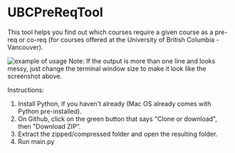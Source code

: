 # UBCPreReqTool
This tool helps you find out which courses require a given course as a pre-req or co-req (for courses offered at the University of British Columbia - Vancouver).

![example of usage](http://i.imgur.com/mdgxUYW.png "Example of usage:")
Note: If the output is more than one line and looks messy, just change the terminal window size to make it look like the screenshot above.

Instructions:
  1. Install Python, if you haven't already (Mac OS already comes with Python pre-installed).
  2. On Github, click on the green button that says "Clone or download", then "Download ZIP".
  3. Extract the zipped/compressed folder and open the resulting folder.
  4. Run main.py
  
